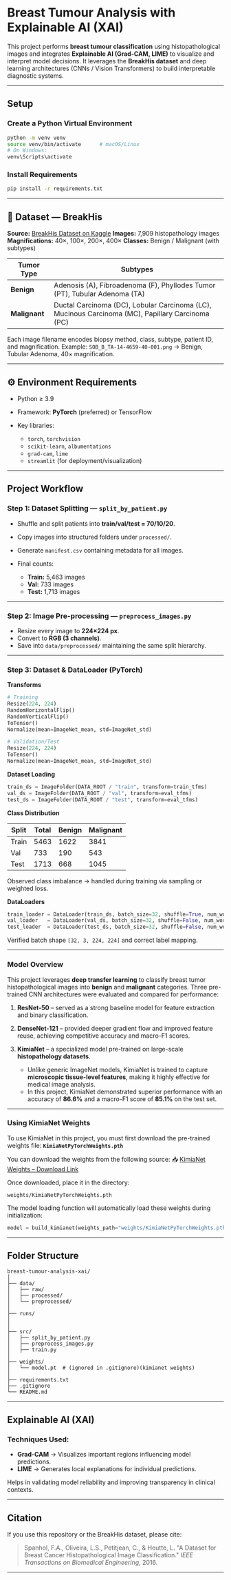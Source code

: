 
# Breast Tumour Analysis with Explainable AI (XAI)

This project performs **breast tumour classification** using histopathological images and integrates **Explainable AI (Grad-CAM, LIME)** to visualize and interpret model decisions.  It leverages the **BreakHis dataset** and deep learning architectures (CNNs / Vision Transformers) to build interpretable diagnostic systems.

---

## Setup

### Create a Python Virtual Environment
```bash
python -m venv venv
source venv/bin/activate      # macOS/Linux
# On Windows:
venv\Scripts\activate
````

### Install Requirements

```bash
pip install -r requirements.txt
```

---

## 🧬 Dataset — BreakHis

**Source:** [BreakHis Dataset on Kaggle](https://www.kaggle.com/datasets/tathagatbanerjee/breakhis-breast-cancer-histopathological)
**Images:** 7,909 histopathology images
**Magnifications:** 40×, 100×, 200×, 400×
**Classes:** Benign / Malignant (with subtypes)

| Tumor Type    | Subtypes                                                                                         |
| ------------- | ------------------------------------------------------------------------------------------------ |
| **Benign**    | Adenosis (A), Fibroadenoma (F), Phyllodes Tumor (PT), Tubular Adenoma (TA)                       |
| **Malignant** | Ductal Carcinoma (DC), Lobular Carcinoma (LC), Mucinous Carcinoma (MC), Papillary Carcinoma (PC) |

Each image filename encodes biopsy method, class, subtype, patient ID, and magnification.
Example:
`SOB_B_TA-14-4659-40-001.png` → Benign, Tubular Adenoma, 40× magnification.

---

## ⚙️ Environment Requirements

* Python ≥ 3.9
* Framework: **PyTorch** (preferred) or TensorFlow
* Key libraries:

  * `torch`, `torchvision`
  * `scikit-learn`, `albumentations`
  * `grad-cam`, `lime`
  * `streamlit` (for deployment/visualization)

---

## Project Workflow

### Step 1: Dataset Splitting — `split_by_patient.py`

* Shuffle and split patients into **train/val/test = 70/10/20**.
* Copy images into structured folders under `processed/`.
* Generate `manifest.csv` containing metadata for all images.
* Final counts:

  * **Train:** 5,463 images
  * **Val:** 733 images
  * **Test:** 1,713 images

---

### Step 2: Image Pre-processing — `preprocess_images.py`

* Resize every image to **224×224 px**.
* Convert to **RGB (3 channels)**.
* Save into `data/preprocessed/` maintaining the same split hierarchy.

---

### Step 3: Dataset & DataLoader (PyTorch)

**Transforms**

```python
# Training
Resize(224, 224)
RandomHorizontalFlip()
RandomVerticalFlip()
ToTensor()
Normalize(mean=ImageNet_mean, std=ImageNet_std)

# Validation/Test
Resize(224, 224)
ToTensor()
Normalize(mean=ImageNet_mean, std=ImageNet_std)
```

**Dataset Loading**

```python
train_ds = ImageFolder(DATA_ROOT / "train", transform=train_tfms)
val_ds = ImageFolder(DATA_ROOT / "val", transform=eval_tfms)
test_ds = ImageFolder(DATA_ROOT / "test", transform=eval_tfms)
```

**Class Distribution**

| Split | Total | Benign | Malignant |
| ----- | ----- | ------ | --------- |
| Train | 5463  | 1622   | 3841      |
| Val   | 733   | 190    | 543       |
| Test  | 1713  | 668    | 1045      |

Observed class imbalance → handled during training via sampling or weighted loss.

**DataLoaders**

```python
train_loader = DataLoader(train_ds, batch_size=32, shuffle=True, num_workers=4)
val_loader   = DataLoader(val_ds, batch_size=32, shuffle=False, num_workers=4)
test_loader  = DataLoader(test_ds, batch_size=32, shuffle=False, num_workers=4)
```

Verified batch shape `[32, 3, 224, 224]` and correct label mapping.

---

### Model Overview

This project leverages **deep transfer learning** to classify breast tumor histopathological images into **benign** and **malignant** categories.
Three pre-trained CNN architectures were evaluated and compared for performance:

1. **ResNet-50** – served as a strong baseline model for feature extraction and binary classification.
2. **DenseNet-121** – provided deeper gradient flow and improved feature reuse, achieving competitive accuracy and macro-F1 scores.
3. **KimiaNet** – a specialized model pre-trained on large-scale **histopathology datasets**.

   * Unlike generic ImageNet models, KimiaNet is trained to capture **microscopic tissue-level features**, making it highly effective for medical image analysis.
   * In this project, KimiaNet demonstrated superior performance with an accuracy of **86.6%** and a macro-F1 score of **85.1%** on the test set.

---

### Using KimiaNet Weights

To use KimiaNet in this project, you must first download the pre-trained weights file:
**`KimiaNetPyTorchWeights.pth`**

You can download the weights from the following source:
📥 [KimiaNet Weights – Download Link](https://github.com/KimiaLabMayo/KimiaNet/tree/main/KimiaNet_Weights/weights)

Once downloaded, place it in the directory:

```
weights/KimiaNetPyTorchWeights.pth
```

The model loading function will automatically load these weights during initialization:

```python
model = build_kimianet(weights_path="weights/KimiaNetPyTorchWeights.pth", num_classes=2)
```

---

## Folder Structure

```
breast-tumour-analysis-xai/
│
├── data/
│   ├── raw/
│   ├── processed/
│   └── preprocessed/
│
├── runs/
│   
│
├── src/
│   ├── split_by_patient.py
│   ├── preprocess_images.py
│   ├── train.py
│
├── weights/
│   └── model.pt  # (ignored in .gitignore)(kimianet weights)
│
├── requirements.txt
├── .gitignore
└── README.md
```

---

## Explainable AI (XAI)

### Techniques Used:

* **Grad-CAM** → Visualizes important regions influencing model predictions.
* **LIME** → Generates local explanations for individual predictions.

Helps in validating model reliability and improving transparency in clinical contexts.

---

## Citation

If you use this repository or the BreakHis dataset, please cite:

> Spanhol, F.A., Oliveira, L.S., Petitjean, C., & Heutte, L.
> "A Dataset for Breast Cancer Histopathological Image Classification."
> *IEEE Transactions on Biomedical Engineering*, 2016.

---
